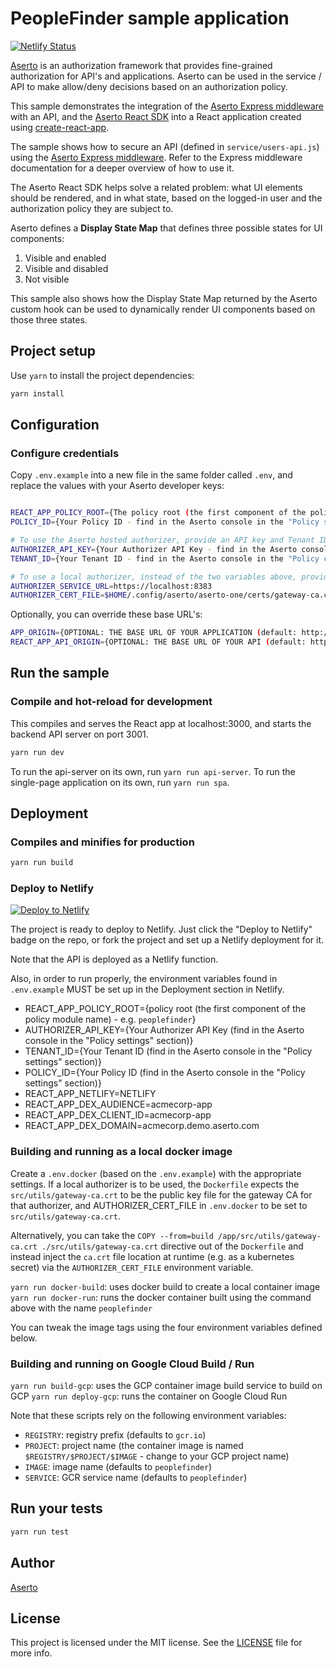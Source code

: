 # PeopleFinder sample application

[![Netlify Status](https://api.netlify.com/api/v1/badges/fe55f8a0-4595-43ec-8dc3-ecf653a62b28/deploy-status)](https://app.netlify.com/sites/peoplefinder/deploys)

[Aserto](https://aserto.com) is an authorization framework that provides fine-grained authorization for API's and applications. Aserto can be used in the service / API to make allow/deny decisions based on an authorization policy.

This sample demonstrates the integration of the [Aserto Express middleware](https://github.com/aserto-dev/express-jwt-aserto) with an API, and the [Aserto React SDK](https://github.com/aserto-dev/aserto-react) into a React application created using [create-react-app](https://reactjs.org/docs/create-a-new-react-app.html).

The sample shows how to secure an API (defined in `service/users-api.js`) using the [Aserto Express middleware](https://github.com/aserto-dev/express-jwt-aserto). Refer to the Express middleware documentation for a deeper overview of how to use it.

The Aserto React SDK helps solve a related problem: what UI elements should be rendered, and in what state, based on the logged-in user and the authorization policy they are subject to.

Aserto defines a <strong>Display State Map</strong> that defines three possible states for UI components:
1. Visible and enabled
2. Visible and disabled
3. Not visible

This sample also shows how the Display State Map returned by the Aserto custom hook can be used to dynamically render UI components based on those three states.

## Project setup

Use `yarn` to install the project dependencies:

```bash
yarn install
```

## Configuration

### Configure credentials

Copy `.env.example` into a new file in the same folder called `.env`, and replace the values with  your Aserto developer keys:

```bash

REACT_APP_POLICY_ROOT={The policy root (the first component of the policy module name) - defaults to `peoplefinder`}
POLICY_ID={Your Policy ID - find in the Aserto console in the "Policy settings" section}

# To use the Aserto hosted authorizer, provide an API key and Tenant ID
AUTHORIZER_API_KEY={Your Authorizer API Key - find in the Aserto console in the "Policy settings" section}
TENANT_ID={Your Tenant ID - find in the Aserto console in the "Policy configuration" section}

# To use a local authorizer, instead of the two variables above, provide the service URL and cert file
AUTHORIZER_SERVICE_URL=https://localhost:8383
AUTHORIZER_CERT_FILE=$HOME/.config/aserto/aserto-one/certs/gateway-ca.crt
```

Optionally, you can override these base URL's:

```bash
APP_ORIGIN={OPTIONAL: THE BASE URL OF YOUR APPLICATION (default: http://localhost:3000)}
REACT_APP_API_ORIGIN={OPTIONAL: THE BASE URL OF YOUR API (default: http://localhost:3001)}
```

## Run the sample

### Compile and hot-reload for development

This compiles and serves the React app at localhost:3000, and starts the backend API server on port 3001.

```bash
yarn run dev
```

To run the api-server on its own, run `yarn run api-server`.  To run the single-page application on its own, run `yarn run spa`.

## Deployment

### Compiles and minifies for production

```bash
yarn run build
```

### Deploy to Netlify

[![Deploy to Netlify](https://www.netlify.com/img/deploy/button.svg)](https://app.netlify.com/start/deploy?repository=https://github.com/aserto-demo/peoplefinder-acmecorp#REACT_APP_POLICY_ROOT=peoplefinder&TENANT_ID=your-Aserto-tenant-ID&POLICY_ID=your-Aserto-policy-ID&AUTHORIZER_API_KEY=your-Aserto-authorizer-API-key&REACT_APP_NETLIFY=NETLIFY&REACT_APP_DEMO=true&REACT_APP_DEX_DOMAIN=acmecorp.demo.aserto.com&REACT_APP_DEX_CLIENT_ID=acmecorp-app&REACT_APP_DEX_AUDIENCE=acmecorp-app)

The project is ready to deploy to Netlify. Just click the "Deploy to Netlify" badge on the repo, or fork the project and set up a Netlify deployment for it.

Note that the API is deployed as a Netlify function.

Also, in order to run properly, the environment variables found in `.env.example` MUST be set up in the Deployment section in Netlify.

* REACT_APP_POLICY_ROOT={policy root (the first component of the policy module name) - e.g. `peoplefinder`}
* AUTHORIZER_API_KEY={Your Authorizer API Key (find in the Aserto console in the "Policy settings" section)}
* TENANT_ID={Your Tenant ID (find in the Aserto console in the "Policy settings" section)}
* POLICY_ID={Your Policy ID (find in the Aserto console in the "Policy settings" section)}
* REACT_APP_NETLIFY=NETLIFY
* REACT_APP_DEX_AUDIENCE=acmecorp-app
* REACT_APP_DEX_CLIENT_ID=acmecorp-app
* REACT_APP_DEX_DOMAIN=acmecorp.demo.aserto.com

### Building and running as a local docker image

Create a `.env.docker` (based on the `.env.example`) with the appropriate settings. If a local authorizer is to be used, the `Dockerfile` expects the `src/utils/gateway-ca.crt` to be the public key file for the gateway CA for that authorizer, and AUTHORIZER_CERT_FILE in `.env.docker` to be set to `src/utils/gateway-ca.crt`.

Alternatively, you can take the `COPY --from=build /app/src/utils/gateway-ca.crt ./src/utils/gateway-ca.crt` directive out of the `Dockerfile` and instead inject the `ca.crt` file location at runtime (e.g. as a kubernetes secret) via the `AUTHORIZER_CERT_FILE` environment variable.

`yarn run docker-build`: uses docker build to create a local container image
`yarn run docker-run`: runs the docker container built using the command above with the name `peoplefinder`

You can tweak the image tags using the four environment variables defined below.

### Building and running on Google Cloud Build / Run
`yarn run build-gcp`: uses the GCP container image build service to build on GCP
`yarn run deploy-gcp`: runs the container on Google Cloud Run

Note that these scripts rely on the following environment variables:
* `REGISTRY`: registry prefix (defaults to `gcr.io`)
* `PROJECT`: project name (the container image is named `$REGISTRY/$PROJECT/$IMAGE` - change to your GCP project name)
* `IMAGE`: image name (defaults to `peoplefinder`)
* `SERVICE`: GCR service name (defaults to `peoplefinder`)

## Run your tests

```bash
yarn run test
```

## Author

[Aserto](https://aserto.com)

## License

This project is licensed under the MIT license. See the [LICENSE](./LICENSE) file for more info.
